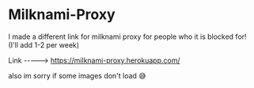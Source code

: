 # Milknami-Proxy
I made a different link for milknami proxy for people who it is blocked for! (I'll add 1-2 per week)


Link -----> https://milknami-proxy.herokuapp.com/

also im sorry if some images don't load 😅
